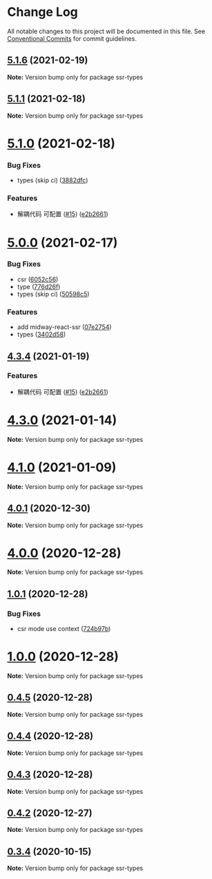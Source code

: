 # Change Log

All notable changes to this project will be documented in this file.
See [Conventional Commits](https://conventionalcommits.org) for commit guidelines.

## [5.1.6](https://github.com/ykfe/ssr/compare/v5.1.5...v5.1.6) (2021-02-19)

**Note:** Version bump only for package ssr-types





## [5.1.1](https://github.com/ykfe/ssr/compare/v5.1.0...v5.1.1) (2021-02-18)

**Note:** Version bump only for package ssr-types





# [5.1.0](https://github.com/ykfe/ssr/compare/v4.3.3...v5.1.0) (2021-02-18)


### Bug Fixes

* types (skip ci) ([3882dfc](https://github.com/ykfe/ssr/commit/3882dfc7ccedb8e58d9f2d51d153b58b2ab2fff3))


### Features

* 解耦代码 可配置 ([#15](https://github.com/ykfe/ssr/issues/15)) ([e2b2661](https://github.com/ykfe/ssr/commit/e2b266129a1be5372c2eb28e9083edad178047a9))





# [5.0.0](https://github.com/ykfe/ssr/compare/v4.3.4...v5.0.0) (2021-02-17)


### Bug Fixes

* csr ([6052c56](https://github.com/ykfe/ssr/commit/6052c5610ca4dfacadcb52729064cb9602a64b0a))
* type ([776d26f](https://github.com/ykfe/ssr/commit/776d26f98c4b806fe7012fee171ef3178bab60bb))
* types (skip ci) ([50598c5](https://github.com/ykfe/ssr/commit/50598c58ee12ec3536f9dd9b34a565736bf6dbf7))


### Features

* add midway-react-ssr ([07e2754](https://github.com/ykfe/ssr/commit/07e2754ccddeaf4b5f54a288fb13415ff2759398))
* types ([3402d58](https://github.com/ykfe/ssr/commit/3402d5810e1e78f6bd01d4d9abda19b221902ee8))





## [4.3.4](https://github.com/ykfe/ssr/compare/v4.3.3...v4.3.4) (2021-01-19)


### Features

* 解耦代码 可配置 ([#15](https://github.com/ykfe/ssr/issues/15)) ([e2b2661](https://github.com/ykfe/ssr/commit/e2b266129a1be5372c2eb28e9083edad178047a9))





# [4.3.0](https://github.com/ykfe/ssr/compare/v4.2.1...v4.3.0) (2021-01-14)

**Note:** Version bump only for package ssr-types





# [4.1.0](https://github.com/ykfe/ssr/compare/v4.0.0...v4.1.0) (2021-01-09)

**Note:** Version bump only for package ssr-types





## [4.0.1](https://github.com/ykfe/ssr/compare/v4.0.0...v4.0.1) (2020-12-30)

**Note:** Version bump only for package ssr-types





# [4.0.0](https://github.com/ykfe/ssr/compare/v1.0.1...v4.0.0) (2020-12-28)

**Note:** Version bump only for package ssr-types





## [1.0.1](https://github.com/ykfe/ssr/compare/v1.0.0...v1.0.1) (2020-12-28)


### Bug Fixes

* csr mode use context ([724b97b](https://github.com/ykfe/ssr/commit/724b97b3a45b558732dee16606c1f1eea77e6b05))





# [1.0.0](https://github.com/ykfe/ssr/compare/v0.4.5...v1.0.0) (2020-12-28)

**Note:** Version bump only for package ssr-types





## [0.4.5](https://github.com/ykfe/ssr/compare/v0.4.4...v0.4.5) (2020-12-28)

**Note:** Version bump only for package ssr-types





## [0.4.4](https://github.com/ykfe/ssr/compare/v0.4.2...v0.4.4) (2020-12-28)

**Note:** Version bump only for package ssr-types





## [0.4.3](https://github.com/ykfe/ssr/compare/v0.4.2...v0.4.3) (2020-12-28)

**Note:** Version bump only for package ssr-types





## [0.4.2](https://github.com/ykfe/ssr/compare/v0.4.1...v0.4.2) (2020-12-27)

**Note:** Version bump only for package ssr-types





## [0.3.4](https://github.com/ykfe/ssr/compare/v0.3.3...v0.3.4) (2020-10-15)

**Note:** Version bump only for package ssr-types
